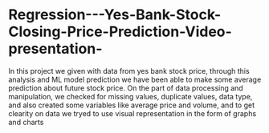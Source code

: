 # Regression---Yes-Bank-Stock-Closing-Price-Prediction-Video-presentation-
In this project we given with data from yes bank stock price, through this analysis and ML model prediction we have been able to make some average prediction about future stock price. On the part of data processing and manipulation, we checked for missing values, duplicate values, data type, and also created some variables like average price and volume, and to get clearity on data we tryed to use visual representation in the form of graphs and charts
